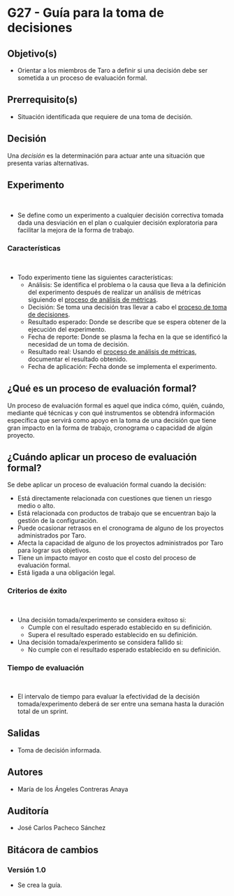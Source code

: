 # G27 - Guía para la toma de decisiones

## Objetivo(s)

- Orientar a los miembros de Taro a definir si una decisión debe ser sometida a un proceso de evaluación formal.

## Prerrequisito(s)

- Situación identificada que requiere de una toma de decisión.

## Decisión

Una _decisión_ es la determinación para actuar ante una situación que presenta varias alternativas.

## Experimento

​

- Se define como un experimento a cualquier decisión correctiva tomada dada una desviación en el plan o cualquier decisión exploratoria para facilitar la mejora de la forma de trabajo.
  ​

### Características

​

- Todo experimento tiene las siguientes características:
  - Análisis: Se identifica el problema o la causa que lleva a la definición del experimento después de realizar un análisis de métricas siguiendo el [proceso de análisis de métricas](https://taro-it.github.io/docs/procesos/P22-proceso-analisis-metricas).
  - Decisión: Se toma una decisión tras llevar a cabo el [proceso de toma de decisiones](https://taro-it.github.io/docs/procesos/P20-proceso-toma-de-decisiones).
  - Resultado esperado: Donde se describe que se espera obtener de la ejecución del experimento.
  - Fecha de reporte: Donde se plasma la fecha en la que se identificó la necesidad de un toma de decisión.
  - Resultado real: Usando el [proceso de análisis de métricas](https://taro-it.github.io/docs/procesos/P22-proceso-analisis-metricas), documentar el resultado obtenido.
  - Fecha de aplicación: Fecha donde se implementa el experimento.

## ¿Qué es un proceso de evaluación formal?

Un proceso de evaluación formal es aquel que indica cómo, quién, cuándo, mediante qué técnicas y con qué instrumentos se obtendrá información específica que servirá como apoyo en la toma de una decisión que tiene gran impacto en la forma de trabajo, cronograma o capacidad de algún proyecto.

## ¿Cuándo aplicar un proceso de evaluación formal?

Se debe aplicar un proceso de evaluación formal cuando la decisión:

- Está directamente relacionada con cuestiones que tienen un riesgo medio o alto.
- Está relacionada con productos de trabajo que se encuentran bajo la gestión de la configuración.
- Puede ocasionar retrasos en el cronograma de alguno de los proyectos administrados por Taro.
- Afecta la capacidad de alguno de los proyectos administrados por Taro para lograr sus objetivos.
- Tiene un impacto mayor en costo que el costo del proceso de evaluación formal.
- Está ligada a una obligación legal.

### Criterios de éxito

​

- Una decisión tomada/experimento se considera exitoso si:
  - Cumple con el resultado esperado establecido en su definición.
  - Supera el resultado esperado establecido en su definición.
- Una decisión tomada/experimento se considera fallido si:
  - No cumple con el resultado esperado establecido en su definición.
    ​

### Tiempo de evaluación

​

- El intervalo de tiempo para evaluar la efectividad de la decisión tomada/experimento deberá de ser entre una semana hasta la duración total de un sprint.

## Salidas

- Toma de decisión informada.

## Autores

- María de los Ángeles Contreras Anaya

## Auditoría

- José Carlos Pacheco Sánchez

## Bitácora de cambios

### Versión 1.0

- Se crea la guía.

